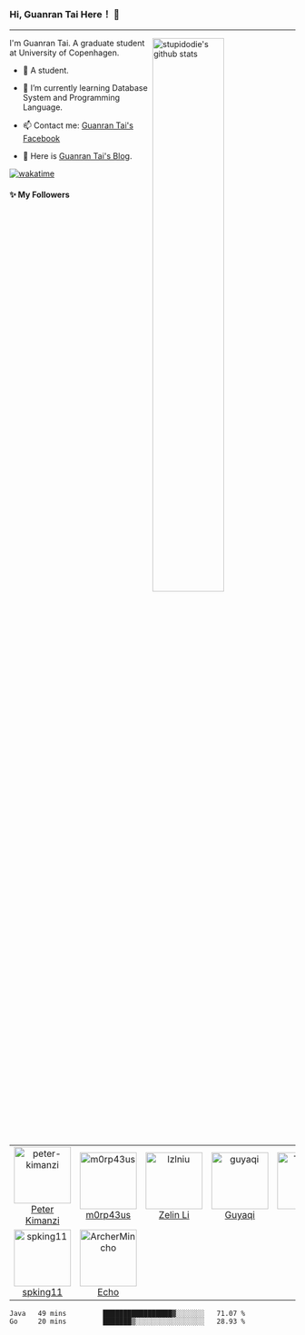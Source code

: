 ### Hi, Guanran Tai Here！ 👋

------

<!--
**stupidodie/stupidodie** is a ✨ _special_ ✨ repository because its `README.md` (this file) appears on your GitHub profile.

Here are some ideas to get you started:

- 🔭 I’m currently working on ...
- 🌱 I’m currently learning ...
- 👯 I’m looking to collaborate on ...
- 🤔 I’m looking for help with ...
- 💬 Ask me about ...
- 📫 How to reach me: ...
- 😄 Pronouns: ...
- ⚡ Fun fact: ...
-->
<img align="right" alt="stupidodie's github stats" width="50%" src="https://github-readme-stats.vercel.app/api?username=stupidodie&show_icons=true">

I'm Guanran Tai. A graduate student at University of Copenhagen.


- 🔭 A student.

- 🌱 I’m currently learning Database System and Programming Language.

- 📫 Contact me: [Guanran Tai's Facebook](https://www.facebook.com/guanran.tai.3)

- 🤔 Here is [Guanran Tai's Blog](https://guanran-tai.netlify.app).

[![wakatime](https://wakatime.com/badge/user/575c4d56-9b9c-439e-9bea-5d46e7c399ce.svg)](https://wakatime.com/@575c4d56-9b9c-439e-9bea-5d46e7c399ce)

#### :sparkles: My Followers

<!--START_SECTION:top-followers-->
<table>
  <tr>
    <td align="center">
      <a href="https://github.com/peter-kimanzi">
        <img src="https://avatars2.githubusercontent.com/u/71552773" width="100px;" alt="peter-kimanzi"/>
      </a>
      <br />
      <a href="https://github.com/peter-kimanzi">Peter Kimanzi</a>
    </td>
    <td align="center">
      <a href="https://github.com/m0rp43us">
        <img src="https://avatars2.githubusercontent.com/u/12621034" width="100px;" alt="m0rp43us"/>
      </a>
      <br />
      <a href="https://github.com/m0rp43us">m0rp43us</a>
    </td>
    <td align="center">
      <a href="https://github.com/lzlniu">
        <img src="https://avatars2.githubusercontent.com/u/9186470" width="100px;" alt="lzlniu"/>
      </a>
      <br />
      <a href="https://github.com/lzlniu">Zelin Li</a>
    </td>
    <td align="center">
      <a href="https://github.com/guyaqi">
        <img src="https://avatars2.githubusercontent.com/u/26341682" width="100px;" alt="guyaqi"/>
      </a>
      <br />
      <a href="https://github.com/guyaqi">Guyaqi</a>
    </td>
    <td align="center">
      <a href="https://github.com/TheLZY">
        <img src="https://avatars2.githubusercontent.com/u/32624562" width="100px;" alt="TheLZY"/>
      </a>
      <br />
      <a href="https://github.com/TheLZY">LZY</a>
    </td>
    <td align="center">
      <a href="https://github.com/Miraling">
        <img src="https://avatars2.githubusercontent.com/u/46867770" width="100px;" alt="Miraling"/>
      </a>
      <br />
      <a href="https://github.com/Miraling">林柏澜</a>
    </td>
    <td align="center">
      <a href="https://github.com/yinghanJ">
        <img src="https://avatars2.githubusercontent.com/u/91055507" width="100px;" alt="yinghanJ"/>
      </a>
      <br />
      <a href="https://github.com/yinghanJ">Yinghan Jiang</a>
    </td>
  </tr>
  <tr>
    <td align="center">
      <a href="https://github.com/spking11">
        <img src="https://avatars2.githubusercontent.com/u/52597061" width="100px;" alt="spking11"/>
      </a>
      <br />
      <a href="https://github.com/spking11">spking11</a>
    </td>
    <td align="center">
      <a href="https://github.com/ArcherMincho">
        <img src="https://avatars2.githubusercontent.com/u/43512045" width="100px;" alt="ArcherMincho"/>
      </a>
      <br />
      <a href="https://github.com/ArcherMincho">Echo</a>
    </td>
  </tr>
</table>
<!--END_SECTION:top-followers-->

<!--START_SECTION:waka-->

```text
Java   49 mins         █████████████████▓░░░░░░░   71.07 %
Go     20 mins         ███████▒░░░░░░░░░░░░░░░░░   28.93 %
```

<!--END_SECTION:waka-->
